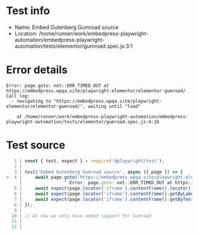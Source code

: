 # Test info

- Name: Embed Gutenberg Gumroad source
- Location: /home/runner/work/embedpress-playwright-automation/embedpress-playwright-automation/tests/elementor/gumroad.spec.js:3:1

# Error details

```
Error: page.goto: net::ERR_TIMED_OUT at https://embedpress.wpqa.site/playwright-elementor/elementor-gumroad/
Call log:
  - navigating to "https://embedpress.wpqa.site/playwright-elementor/elementor-gumroad/", waiting until "load"

    at /home/runner/work/embedpress-playwright-automation/embedpress-playwright-automation/tests/elementor/gumroad.spec.js:4:16
```

# Test source

```ts
   1 | const { test, expect } = require('@playwright/test');
   2 |
   3 | test('Embed Gutenberg Gumroad source', async ({ page }) => {
>  4 |     await page.goto('https://embedpress.wpqa.site/playwright-elementor/elementor-gumroad/');
     |                ^ Error: page.goto: net::ERR_TIMED_OUT at https://embedpress.wpqa.site/playwright-elementor/elementor-gumroad/
   5 |     await expect(page.locator('iframe').contentFrame().locator('.preview').first()).toBeVisible();
   6 |     await expect(page.locator('iframe').contentFrame().getByLabel('Product information bar').getByRole('link', { name: 'Buy this' })).toBeVisible();
   7 |     await expect(page.locator('iframe').contentFrame().getByText('$').first()).toBeVisible();
   8 | });
   9 |
  10 | // As now we only have embed support for Gumroad
  11 |
  12 |
```